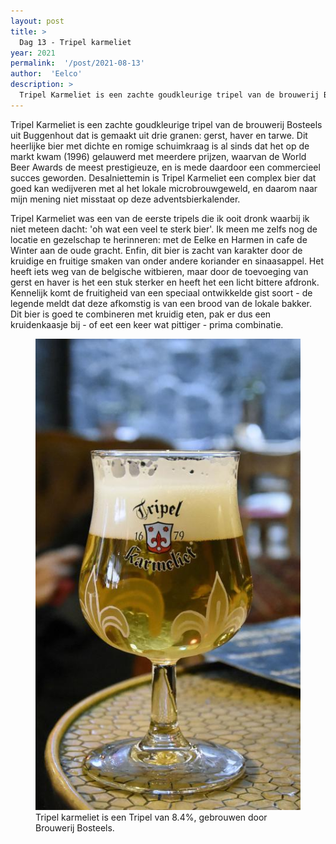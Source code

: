 ```yaml
---
layout: post
title: >
  Dag 13 - Tripel karmeliet
year: 2021
permalink:  '/post/2021-08-13'
author:  'Eelco'
description: >
  Tripel Karmeliet is een zachte goudkleurige tripel van de brouwerij Bosteels uit Buggenhout dat is gemaakt uit drie granen: gerst, haver en tarwe. Dit heerlijke bier met dichte en romige schuimkraag is al sinds dat het op de markt kwam (1996) gelauwerd met meerdere prijzen, waarvan de World Beer Awards de meest prestigieuze, en is mede daardoor een commercieel succes geworden. Desalniettemin is Tripel Karmeliet een complex bier dat goed kan wedijveren met al het lokale microbrouwgeweld, en daarom naar mijn mening niet misstaat op deze adventsbierkalender. 
---
```

<p class='intro'><span class='dropcap'>T</span>ripel Karmeliet is een zachte goudkleurige tripel van de brouwerij Bosteels uit Buggenhout dat is gemaakt uit drie granen: gerst, haver en tarwe. Dit heerlijke bier met dichte en romige schuimkraag is al sinds dat het op de markt kwam (1996) gelauwerd met meerdere prijzen, waarvan de World Beer Awards de meest prestigieuze, en is mede daardoor een commercieel succes geworden. Desalniettemin is Tripel Karmeliet een complex bier dat goed kan wedijveren met al het lokale microbrouwgeweld, en daarom naar mijn mening niet misstaat op deze adventsbierkalender. </p>

Tripel Karmeliet was een van de eerste tripels die ik ooit dronk waarbij ik niet meteen dacht: 'oh wat een veel te sterk bier'. Ik meen me zelfs nog de locatie en gezelschap te herinneren: met de Eelke en Harmen in cafe de Winter aan de oude gracht. Enfin, dit bier is zacht van karakter door de kruidige en fruitige smaken van onder andere koriander en sinaasappel. Het heeft iets weg van de belgische witbieren, maar door de toevoeging van gerst en haver is het een stuk sterker en heeft het een licht bittere afdronk. Kennelijk komt de fruitigheid van een speciaal ontwikkelde gist soort - de legende meldt dat deze afkomstig is van een brood van de lokale bakker. Dit bier is goed te combineren met kruidig eten, pak er dus een kruidenkaasje bij - of eet een keer wat pittiger - prima combinatie.

<figure><img src='/assets/img/beer_2021-08-13.jpg' alt=''/> <figcaption>Tripel karmeliet is een Tripel van 8.4%, gebrouwen door Brouwerij Bosteels.</figcaption></figure>
